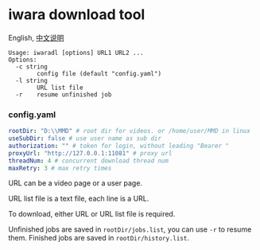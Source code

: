 # iwara download tool
English, [中文说明](readme.zh_CN.md)

```shell
Usage: iwaradl [options] URL1 URL2 ...
Options:
  -c string
        config file (default "config.yaml")
  -l string
        URL list file
  -r    resume unfinished job
```

### config.yaml
```yaml
rootDir: "D:\\MMD" # root dir for videos. or /home/user/MMD in linux
useSubDir: false # use user name as sub dir
authorization: "" # token for login, without leading "Bearer "
proxyUrl: "http://127.0.0.1:11081" # proxy url
threadNum: 4 # concurrent download thread num
maxRetry: 3 # max retry times
```

URL can be a video page or a user page.

URL list file is a text file, each line is a URL.

To download, either URL or URL list file is required.

Unfinished jobs are saved in `rootDir/jobs.list`, you can use `-r` to resume them.
Finished jobs are saved in `rootDir/history.list`.